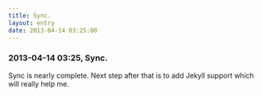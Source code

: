 ```yaml
---
title: Sync.
layout: entry
date: 2013-04-14 03:25:00
---
```

### 2013-04-14 03:25, Sync. 

Sync is nearly complete. Next step after that is to add Jekyll support which will really help me. 
